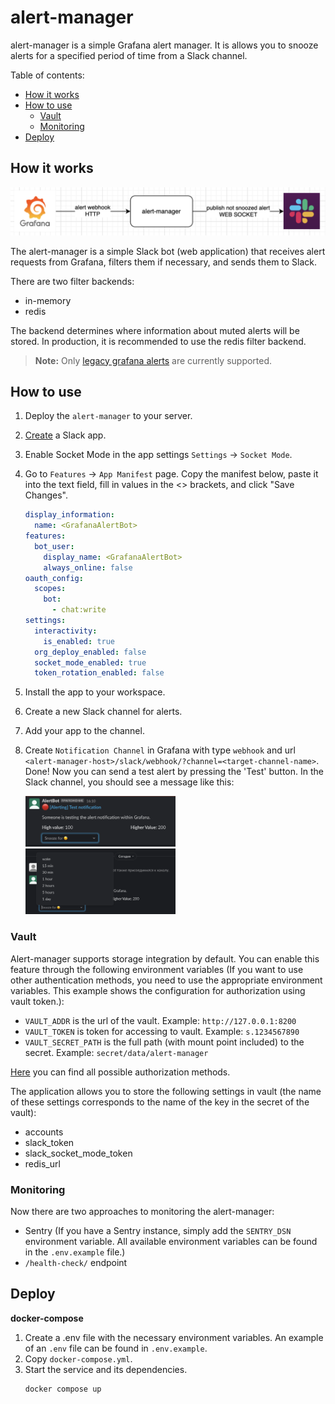 alert-manager
=============

alert-manager is a simple Grafana alert manager. It is allows you to snooze alerts for
a specified period of time from a Slack channel.

Table of contents:

- [How it works](#how-it-works)
- [How to use](#how-to-use)
  - [Vault](#vault)
  - [Monitoring](#monitoring)
- [Deploy](#deploy)


## How it works

![how it works](docs/images/how-it-works.png)

The alert-manager is a simple Slack bot (web application) that receives alert requests
from Grafana, filters them if necessary, and sends them to Slack.

There are two filter backends:
- in-memory
- redis

The backend determines where information about muted alerts will be stored. In production,
it is recommended to use the redis filter backend.

> **Note:** Only [legacy grafana alerts](https://grafana.com/docs/grafana/latest/alerting/legacy-alerting-deprecation/)
> are currently supported.


## How to use

1. Deploy the `alert-manager` to your server.
2. [Create](https://api.slack.com/apps) a Slack app.
3. Enable Socket Mode in the app settings `Settings` -> `Socket Mode`.
4. Go to `Features` -> `App Manifest` page. Copy the manifest below, paste it into the
   text field, fill in values in the <> brackets, and click "Save Changes".
    ```yaml
    display_information:
      name: <GrafanaAlertBot>
    features:
      bot_user:
        display_name: <GrafanaAlertBot>
        always_online: false
    oauth_config:
      scopes:
        bot:
          - chat:write
    settings:
      interactivity:
        is_enabled: true
      org_deploy_enabled: false
      socket_mode_enabled: true
      token_rotation_enabled: false
    ```
5. Install the app to your workspace.
6. Create a new Slack channel for alerts.
7. Add your app to the channel.
8. Create `Notification Channel` in Grafana with type `webhook` and url
   `<alert-manager-host>/slack/webhook/?channel=<target-channel-name>`.
   Done! Now you can send a test alert by pressing the 'Test' button. In
   the Slack channel, you should see a message like this:

   <img alt="alert example 1" src="docs/images/alert-example-1.png" width="50%" height="20%">
   <img alt="alert example 2" src="docs/images/alert-example-2.png" width="50%" height="20%">


### Vault

Alert-manager supports storage integration by default. You can enable this
feature through the following environment variables (If you want to use other authentication
methods, you need to use the appropriate environment variables. This example shows the
configuration for authorization using vault token.):

- `VAULT_ADDR` is the url of the vault. Example: `http://127.0.0.1:8200`
- `VAULT_TOKEN` is token for accessing to vault. Example: `s.1234567890`
- `VAULT_SECRET_PATH` is the full path (with mount point included) to the secret. Example: `secret/data/alert-manager`

[Here](https://github.com/nymous/pydantic-vault#authentication) you can find all
possible authorization methods.

The application allows you to store the following settings in vault (the name of
these settings corresponds to the name of the key in the secret of the vault):

- accounts
- slack_token
- slack_socket_mode_token
- redis_url


### Monitoring

Now there are two approaches to monitoring the alert-manager:

- Sentry (If you have a Sentry instance, simply add the `SENTRY_DSN` environment
  variable. All available environment variables can be found in the `.env.example` file.)
- `/health-check/` endpoint


## Deploy

**docker-compose**

1. Create a .env file with the necessary environment variables.
   An example of an `.env` file can be found in `.env.example`.
2. Copy `docker-compose.yml`.
3. Start the service and its dependencies.
   ```
   docker compose up
   ```
